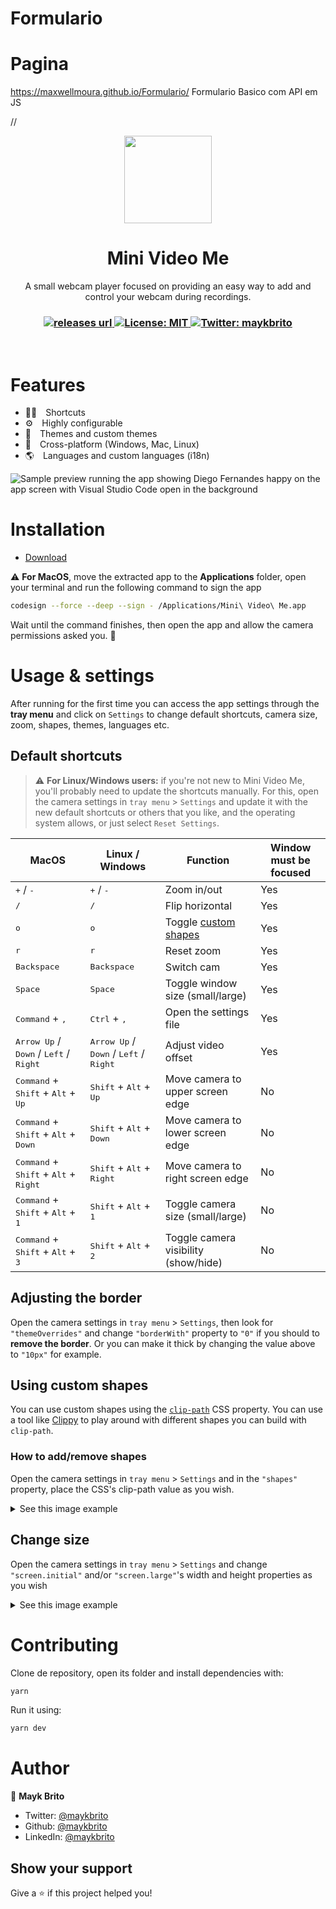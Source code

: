 # Formulario
# Pagina
 https://maxwellmoura.github.io/Formulario/
 Formulario Basico com API em JS

//
<p align="center">
  <img src="./src/resources/icons/icon.png" width="140px" />
</p>

<h1 align="center">Mini Video Me</h1>
<p align="center">A small webcam player focused on providing an easy way to add and control your webcam during recordings.</p>

<h3 align="center">
  <!-- <a href="https://github.com/maykbrito/mini-video-me/actions/workflows/release.yml" target="_blank">
    <img alt="Build" src="https://github.com/maykbrito/mini-video-me/actions/workflows/release.yml/badge.svg" />
  </a> -->

  <!-- Version -->
  <a href="https://github.com/maykbrito/mini-video-me/releases">
    <img alt="releases url" src="https://img.shields.io/github/v/release/maykbrito/mini-video-me?style=for-the-badge&labelColor=1C1E26&color=FF79C6">
  </a>  
  
 <!-- License -->
  <a href="./LICENSE" target="_blank">
    <img alt="License: MIT" src="https://img.shields.io/badge/license%20-MIT-1C1E26?style=for-the-badge&labelColor=1C1E26&color=FF79C6">
  </a>

 <!-- Twitter -->
  <a href="https://twitter.com/maykbrito" target="_blank">
    <img alt="Twitter: maykbrito" src="https://img.shields.io/twitter/follow/maykbrito.svg?style=for-the-badge&labelColor=1C1E26&color=FF79C6&logo=twitter" />
  </a>
</h3>

<br />

# Features

- 👨‍🚀 Shortcuts
- ⚙️ Highly configurable
- 💅 Themes and custom themes
- 🚀 Cross-platform (Windows, Mac, Linux)
- 🌎 Languages and custom languages (i18n)

<img src=".github/preview.png" alt="Sample preview running the app showing Diego Fernandes happy on the app screen with Visual Studio Code open in the background">

# Installation

- [Download](https://github.com/maykbrito/mini-video-me/releases)

⚠️ **For MacOS**, move the extracted app to the **Applications** folder, open your terminal and run the following command to sign the app
```bash
codesign --force --deep --sign - /Applications/Mini\ Video\ Me.app
```
Wait until the command finishes, then open the app and allow the camera permissions asked you. 🚀

# Usage & settings

After running for the first time you can access the app settings through the **tray menu** and click on `Settings` to change default shortcuts, camera size, zoom, shapes, themes, languages etc.

## Default shortcuts

> ⚠️ **For Linux/Windows users:** if you're not new to Mini Video Me, you'll probably need to update the shortcuts manually. For this, open the camera settings in `tray menu` > `Settings` and update it with the new default shortcuts or others that you like, and the operating system allows, or just select `Reset Settings`.

<table>
  <thead>
    <tr>
      <th>MacOS</th>
      <th>Linux / Windows</th>
      <th>Function</th>
      <th>Window must be focused</th>
    </tr>
  </thead>
  <tbody>
    <tr>
      <td><kbd>+</kbd> / <kbd>-</kbd></td>
      <td><kbd>+</kbd> / <kbd>-</kbd></td>
      <td>Zoom in/out</td>
      <td>Yes</td>
    </tr>
    <tr>
      <td><kbd>/</kbd></td>
      <td><kbd>/</kbd></td>
      <td>Flip horizontal</td>
      <td>Yes</td>
    </tr>
    <tr>
      <td><kbd>o</kbd></td>
      <td><kbd>o</kbd></td>
      <td>Toggle <a href="#using-custom-shapes">custom shapes</a></td>
      <td>Yes</td>
    </tr>
    <tr>
      <td><kbd>r</kbd></td>
      <td><kbd>r</kbd></td>
      <td>Reset zoom</td>
      <td>Yes</td>
    </tr>
    <tr>
      <td><kbd>Backspace</kbd></td>
      <td><kbd>Backspace</kbd></td>
      <td>Switch cam</td>
      <td>Yes</td>
    </tr>
    <tr>
      <td><kbd>Space</kbd></td>
      <td><kbd>Space</kbd></td>
      <td>Toggle window size (small/large)</td>
      <td>Yes</td>
    </tr>
    <tr>
      <td><kbd>Command</kbd> + <kbd>,</kbd></td>
      <td><kbd>Ctrl</kbd> + <kbd>,</kbd></td>
      <td>Open the settings file</td>
      <td>Yes</td>
    </tr>
    <tr>
      <td><kbd>Arrow Up</kbd> / <kbd>Down</kbd> / <kbd>Left</kbd> / <kbd>Right</kbd></td>
      <td><kbd>Arrow Up</kbd> / <kbd>Down</kbd> / <kbd>Left</kbd> / <kbd>Right</kbd></td>
      <td>Adjust video offset</td>
      <td>Yes</td>
    </tr>
    <tr>
      <td><kbd>Command</kbd> + <kbd>Shift</kbd> + <kbd>Alt</kbd> + <kbd>Up</kbd></td>
      <td><kbd>Shift</kbd> + <kbd>Alt</kbd> + <kbd>Up</kbd></td>
      <td>Move camera to upper screen edge</td>
      <td>No</td>
    </tr>
    <tr>
      <td><kbd>Command</kbd> + <kbd>Shift</kbd> + <kbd>Alt</kbd> + <kbd>Down</kbd></td>
      <td><kbd>Shift</kbd> + <kbd>Alt</kbd> + <kbd>Down</kbd></td>
      <td>Move camera to lower screen edge</td>
      <td>No</td>
    </tr>
    <tr>
      <td><kbd>Command</kbd> + <kbd>Shift</kbd> + <kbd>Alt</kbd> + <kbd>Right</kbd></td>
      <td><kbd>Shift</kbd> + <kbd>Alt</kbd> + <kbd>Right</kbd></td>
      <td>Move camera to right screen edge</td>
      <td>No</td>
    </tr>
    <tr>
      <td><kbd>Command</kbd> + <kbd>Shift</kbd> + <kbd>Alt</kbd> + <kbd>1</kbd></td>
      <td><kbd>Shift</kbd> + <kbd>Alt</kbd> + <kbd>1</kbd></td>
      <td>Toggle camera size (small/large)</td>
      <td>No</td>
    </tr>
    <tr>
      <td><kbd>Command</kbd> + <kbd>Shift</kbd> + <kbd>Alt</kbd> + <kbd>3</kbd></td>
      <td><kbd>Shift</kbd> + <kbd>Alt</kbd> + <kbd>2</kbd></td>
      <td>Toggle camera visibility (show/hide)</td>
      <td>No</td>
    </tr>
  </tbody>
</table>

## Adjusting the border

Open the camera settings in `tray menu` > `Settings`, then look for `"themeOverrides"` and change `"borderWith"` property to `"0"` if you should to **remove the border**. Or you can make it thick by changing the value above to `"10px"` for example.

## Using custom shapes

You can use custom shapes using the [`clip-path`](https://developer.mozilla.org/en-US/docs/Web/CSS/clip-path)
CSS property. You can use a tool like [Clippy](https://bennettfeely.com/clippy/) to play around with different shapes
you can build with `clip-path`.

### How to add/remove shapes

Open the camera settings in `tray menu` > `Settings` and in the `"shapes"` property, place the CSS's clip-path value as you wish.

<details>
  <summary>See this image example</summary>
  <img src="https://i.imgur.com/EfTwfr6.png">
</details>

## Change size

Open the camera settings in `tray menu` > `Settings` and change `"screen.initial"` and/or `"screen.large"`'s width and height properties as you wish

<details>
  <summary>See this image example</summary>
  <img src="https://i.imgur.com/D53cdtr.png">
</details>

# Contributing

Clone de repository, open its folder and install dependencies with:

```sh
yarn
```

Run it using:

```sh
yarn dev
```

# Author

👤 **Mayk Brito**

- Twitter: [@maykbrito](https://twitter.com/maykbrito)
- Github: [@maykbrito](https://github.com/maykbrito)
- LinkedIn: [@maykbrito](https://linkedin.com/in/maykbrito)

## Show your support

Give a ⭐️ if this project helped you!
